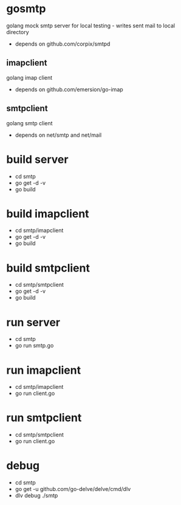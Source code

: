 # gosmtp
golang mock smtp server for local testing - writes sent mail to local directory
- depends on github.com/corpix/smtpd
## imapclient
golang imap client
- depends on github.com/emersion/go-imap
## smtpclient
golang smtp client
- depends on net/smtp and net/mail

# build server
* cd smtp
* go get -d -v
* go build

# build imapclient
* cd smtp/imapclient
* go get -d -v
* go build

# build smtpclient
* cd smtp/smtpclient
* go get -d -v
* go build

# run server
* cd smtp
* go run smtp.go

# run imapclient
* cd smtp/imapclient
* go run client.go

# run smtpclient
* cd smtp/smtpclient
* go run client.go

# debug
* cd smtp
* go get -u github.com/go-delve/delve/cmd/dlv
* dlv debug ./smtp
